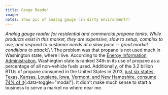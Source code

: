```yaml
---
title: Gauge Reader
image:
notes: show pic of analog gauge (in dirty environment?)
---
```

*Analog gauge reader for residential and commercial propane tanks.  While products exist in this market, they are expensive, slow to setup, complex to use, and respond to customer needs at a slow pace -- great market conditions to attack!*\\
\\
The problem was that propane is not used much in Washington state, where I live.  According to the [Energy Information Administration](http://www.eia.gov), Washington state is ranked 34th in its use of propane as a percentage of all non-vehicle fuels used.  Additionally, of the 3.2 billion BTUs of propane consumed in the United States in 2013, [just six states, Texas, Kansas, Lousiana, Iowa, Vermont, and New Hampshire, consume 74% of it](#modal1){:data-toggle="modal"}.  It didn't make much sense to start a business to serve a market no where near me.
